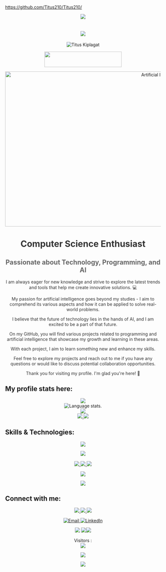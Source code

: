 

https://github.com/Titus210/Titus210/

<p align="center">
  <img src="assets/Bottom_up.svg">
</p>
<div align="center">
  <h1>
    <a href="https://github.com/Titus210/Titus210">
      <img src="https://readme-typing-svg.herokuapp.com?font=Fira+Code&weight=500&size=40&pause=1000&color=blue&center=true&vCenter=true&width=435&height=70&lines=Hi%2C+I'm+Titus%F0%9F%91%8B">
    </a>
  </h1>
</div>
<p align="center"> <img src="https://komarev.com/ghpvc/?username=Titus210&label=Profile%20views&color=red&style=flat" alt="Titus Kiplagat" /> </p>

<p align="center">
  <a href="https://github.com/sponsors/Titus210" style="font-size: 24px;">
    <img src="https://img.shields.io/badge/Sponsor-SUPPORT-ff69b4?logo=github-sponsors&logoColor=violet&style=for-the-badge" width="250" height="50">
  </a>
</p>
<p align="center">
  <a href="https://github.com/sponsors/Titus210">
    <img src="https://imgs.search.brave.com/uTXBSEKVcrJqV8bE64tEmIZ8kIPc-5Y3XFPXP5nqfF4/rs:fit:860:0:0/g:ce/aHR0cHM6Ly9pbWcu/ZnJlZXBpay5jb20v/ZnJlZS1waG90by9h/aS1udWNsZWFyLWVu/ZXJneS1mdXR1cmUt/aW5ub3ZhdGlvbi1k/aXNydXB0aXZlLXRl/Y2hub2xvZ3lfNTM4/NzYtMTI5Nzg0Lmpw/Zz9zaXplPTYyNiZl/eHQ9anBn" alt="Artificial Intelligence" height="500" width="1000">
  </a>
</p>


<div align="center">
  <h1 style="color: #333;">Computer Science Enthusiast</h1>
  <h2 style="color: #666;">Passionate about Technology, Programming, and AI</h2>
</div>
<div align="center">
  <p style="color: #333;">
    I am always eager for new knowledge and strive to explore the latest trends and tools that help me create innovative solutions. 💻
  </p>
  <p style="color: #333;">
    My passion for artificial intelligence goes beyond my studies - I aim to comprehend its various aspects and how it can be applied to solve real-world problems.
  </p>
  <p style="color: #333;">
    I believe that the future of technology lies in the hands of AI, and I am excited to be a part of that future.
  </p>
  <p style="color: #333;">
    On my GitHub, you will find various projects related to programming and artificial intelligence that showcase my growth and learning in these areas.
  </p>
  <p style="color: #333;">
    With each project, I aim to learn something new and enhance my skills.
  </p>
  <p style="color: #333;">
    Feel free to explore my projects and reach out to me if you have any questions or would like to discuss potential collaboration opportunities.
  </p>
  <p style="color: #333;">
    Thank you for visiting my profile. I'm glad you're here! 🎉
  </p>
</div>


## **My profile stats here:**

<div align="center">
  <a href="https://github.com/Titus210">
    <img src="http://github-profile-summary-cards.vercel.app/api/cards/profile-details?username=Titus210&theme=slateorange" />
  </a>
  
  </div>

<div align="center">
  <img src="https://github-readme-stats.vercel.app/api/top-langs/?username=Titus210&langs_count=8&theme=great-gatsby" alt="Language stats.">
</div>

<div align="center">
  <a href="https://github.com/Titus210">
    <img src="https://github-readme-streak-stats.herokuapp.com?user=Titus210&theme=rising-sun&hide_border=true&exclude_days=Sun" />
  </a>
  
</div>
  
<div align="center">
  <a href="https://github.com/Titus210">
    <img src="http://github-profile-summary-cards.vercel.app/api/cards/stats?username=Titus210&theme=slateorange" />
    <img src="http://github-profile-summary-cards.vercel.app/api/cards/most-commit-language?username=Titus210&theme=slateorange" />
  </a>
</div>


## **Skills & Technologies:**


<div align="center">
  <p align="center">
  <a href="https://github.com/Titus210">
    <img src="https://img.shields.io/badge/Languages:-orange" />
  </a>
</p>
</div>

<div align="center">
  <p align="center">
  <a href="https://github.com/Titus210?tab=repositories">
    <img src="https://skillicons.dev/icons?i=c,cpp,java,py,css,html,js" />
 <br/>
 <br/>
    <img   src="https://img.shields.io/badge/-React-61DBFB?style=for-the-badge&labelColor=black&logo=react&logoColor=61DBFB">
<img   src="https://img.shields.io/badge/-Typescript-007acc?style=for-the-badge&labelColor=black&logo=typescript&logoColor=007acc">
<img    src="https://img.shields.io/badge/-Nodejs-3C873A?style=for-the-badge&labelColor=black&logo=node.js&logoColor=3C873A">

  </a>
</p>
</div>

<div align="center">
  <p align="center">
  <a href="https://github.com/Titus210">
    <img src="https://img.shields.io/badge/Development:-orange" />
  </a>
</p>
</div>

<div align="center">
  <p align="center">
  <a href="https://github.com/Titus210?tab=repositories">
    <img src="https://skillicons.dev/icons?i=git,visualstudio,vscode,idea" /> 
  </a>
    
</p>
</div>

## **Connect with me:**

<p align="center">
  <a href="https://twitter.com/Titus210">
    <img src="https://skillicons.dev/icons?i=twitter" />
  </a>
    <a href="https://stackoverflow.com/users/18105834/tittoh">
    <img src="https://skillicons.dev/icons?i=stackoverflow" />
  </a>
  <a href="https://www.instagram.com/tittoh_code">
    <img src="https://skillicons.dev/icons?i=instagram" />
  </a>
</p>

<p align="center">
    <a href="mailto:titokiplagat50@gmail.com">
        <img src="Email.png" alt="Email">
    </a>
    <a href="https://www.linkedin.com/in/titus-kiplagat-5146ba210/">
        <img src="LikedIn.png" alt="LinkedIn">
    </a>
</p>
<div align="center">
  <p align="center">
  <div> 
    <a href="https://www.linkedin.com/in/titus-kiplagat-5146ba210/" target="_blank"><img src="https://img.shields.io/badge/-LinkedIn-%230077B5?style=for-the-badge&logo=linkedin&logoColor=white" target="_blank"></a> 
    <a href = "mailto:titokiplagat50@gmail.com"><img src="https://img.shields.io/badge/-Gmail-%23333?style=for-the-badge&logo=gmail&logoColor=red" target="_blank"  margin ="12></a> 
    <a href="https://instagram.com/_tittoh_code" target="_blank"><img src="https://img.shields.io/badge/-Instagram-%23E4405F?style=for-the-badge&logo=instagram&logoColor=white" target="_blank"></a>
  </div>
  </p>
</div>

<p align="center"> 
  Visitors :<br>
  <img src="https://profile-counter.glitch.me/Titus210-dev/count.svg" />
</p>

<p align="center">
  <img src="eesa.gif">
</p>

<p align="center">
  <img src="assets/Bottom_down.svg">
</p>

